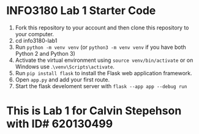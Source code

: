 # INFO3180 Lab 1 Starter Code

1. Fork this repository to your account and then clone this repository to your computer.
2. cd info3180-lab1
3. Run `python -m venv venv` (or `python3 -m venv venv` if you have both Python 2 and Python 3)
4. Activate the virtual environment using `source venv/bin/activate` or on Windows use .`\venv\Scripts\activate`.
5. Run `pip install flask` to install the Flask web application framework.
6. Open `app.py` and add your first route.
7. Start the flask develoment server with `flask --app app --debug run`

# This is Lab 1 for Calvin Stepehson with ID# 620130499
